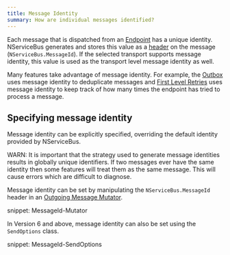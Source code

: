 ```yaml
---
title: Message Identity
summary: How are individual messages identified?
---
```


Each message that is dispatched from an [Endpoint](/nservicebus/endpoints/) has a unique identity. NServiceBus generates and stores this value as a [header](/nservicebus/messaging/headers.md) on the message (`NServiceBus.MessageId`). If the selected transport supports message identity, this value is used as the transport level message identity as well. 

Many features take advantage of message identity. For example, the [Outbox](/nservicebus/outbox) uses message identity to deduplicate messages and [First Level Retries](/nservicebus/errors/automatic-retries.md) uses message identity to keep track of how many times the endpoint has tried to process a message.

## Specifying message identity

Message identity can be explicitly specified, overriding the default identity provided by NServiceBus. 

WARN: It is important that the strategy used to generate message identities results in globally unique identifiers. If two messages ever have the same identity then some features will treat them as the same message. This will cause errors which are difficult to diagnose.

Message identity can be set by manipulating the `NServiceBus.MessageId` header in an [Outgoing Message Mutator](/nservicebus/pipeline/message-mutators.md). 

snippet: MessageId-Mutator

In Version 6 and above, message identity can also be set using the `SendOptions` class.

snippet: MessageId-SendOptions

